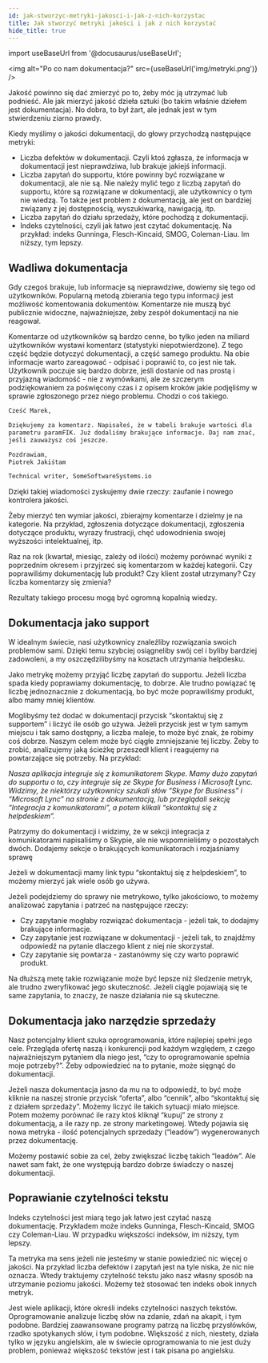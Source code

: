 ```yaml
---
id: jak-stworzyc-metryki-jakosci-i-jak-z-nich-korzystac
title: Jak stworzyć metryki jakości i jak z nich korzystać
hide_title: true
---
```


import useBaseUrl from '@docusaurus/useBaseUrl';

<img alt="Po co nam dokumentacja?" src={useBaseUrl('img/metryki.png')} />

Jakość powinno się dać zmierzyć po to, żeby móc ją utrzymać lub podnieść. Ale jak mierzyć jakość dzieła sztuki (bo takim właśnie dziełem jest dokumentacja). No dobra, to był żart, ale jednak jest w tym stwierdzeniu ziarno prawdy.

Kiedy myślimy o jakości dokumentacji, do głowy przychodzą następujące metryki:

- Liczba defektów w dokumentacji. Czyli ktoś zgłasza, że informacja w dokumentacji jest nieprawdziwa, lub brakuje jakiejś informacji.
- Liczba zapytań do supportu, które powinny być rozwiązane w dokumentacji, ale nie są. Nie należy mylić tego z liczbą zapytań do supportu, które są rozwiązane w dokumentacji, ale użytkownicy o tym nie wiedzą. To także jest problem z dokumentacją, ale jest on bardziej związany z jej dostępnością, wyszukiwarką, nawigacją, itp.
- Liczba zapytań do działu sprzedaży, które pochodzą z dokumentacji.
- Indeks czytelności, czyli jak łatwo jest czytać dokumentację. Na przykład: indeks Gunninga, Flesch-Kincaid, SMOG, Coleman-Liau. Im niższy, tym lepszy.

## Wadliwa dokumentacja

Gdy czegoś brakuje, lub informacje są nieprawdziwe, dowiemy się tego od użytkowników. Popularną metodą zbierania tego typu informacji jest możliwość komentowania dokumentów. Komentarze nie muszą być publicznie widoczne, najważniejsze, żeby zespół dokumentacji na nie reagował.

Komentarze od użytkowników są bardzo cenne, bo tylko jeden na miliard użytkowników wystawi komentarz (statystyki niepotwierdzone). Z tego część będzie dotyczyć dokumentacji, a część samego produktu. Na obie informacje warto zareagować - odpisać i poprawić to, co jest nie tak. Użytkownik poczuje się bardzo dobrze, jeśli dostanie od nas prostą i przyjazną wiadomość - nie z wymówkami, ale ze szczerym podziękowaniem za poświęcony czas i z opisem kroków jakie podjęliśmy w sprawie zgłoszonego przez niego problemu. Chodzi o coś takiego.

```txt
Cześć Marek,

Dziękujemy za komentarz. Napisałeś, że w tabeli brakuje wartości dla 
parametru paramFIK. Już dodaliśmy brakujące informacje. Daj nam znać, 
jeśli zauważysz coś jeszcze.

Pozdrawiam,
Piotrek Jakiśtam

Technical writer, SomeSoftwareSystems.io
```

Dzięki takiej wiadomości zyskujemy dwie rzeczy: zaufanie i nowego kontrolera jakości.

Żeby mierzyć ten wymiar jakości, zbierajmy komentarze i dzielmy je na kategorie. Na przykład, zgłoszenia dotyczące dokumentacji, zgłoszenia dotyczące produktu, wyrazy frustracji, chęć udowodnienia swojej wyższości intelektualnej, itp.

Raz na rok (kwartał, miesiąc, zależy od ilości) możemy porównać wyniki z poprzednim okresem i przyjrzeć się komentarzom w każdej kategorii. Czy poprawiliśmy dokumentację lub produkt? Czy klient został utrzymany? Czy liczba komentarzy się zmienia?

Rezultaty takiego procesu mogą być ogromną kopalnią wiedzy.

## Dokumentacja jako support

W idealnym świecie, nasi użytkownicy znaleźliby rozwiązania swoich problemów sami. Dzięki temu szybciej osiągneliby swój cel i byliby bardziej zadowoleni, a my oszczędzilibyśmy na kosztach utrzymania helpdesku.

Jako metrykę możemy przyjąć liczbę zapytań do supportu. Jeżeli liczba spada kiedy poprawiamy dokumentację, to dobrze. Ale trudno powiązać tę liczbę jednoznacznie z dokumentacją, bo być może poprawiliśmy produkt, albo mamy mniej klientów.

Moglibyśmy też dodać w dokumentacji przycisk “skontaktuj się z supportem” i liczyć ile osób go używa. Jeżeli przycisk jest w tym samym miejscu i tak samo dostępny, a liczba maleje, to może być znak, że robimy coś dobrze. Naszym celem może być ciągłe zmniejszanie tej liczby. Żeby to zrobić, analizujemy jaką ścieżkę przeszedł klient i reagujemy na powtarzające się potrzeby. Na przykład:

_Nasza aplikacja integruje się z komunikatorem Skype. Mamy dużo zapytań do supportu o to, czy integruje się ze Skype for Business i Microsoft Lync. Widzimy, że niektórzy użytkownicy szukali słów “Skype for Business” i “Microsoft Lync” na stronie z dokumentacją, lub przeglądali sekcję “Integracja z komunikatorami”, a potem klikali “skontaktuj się z helpdeskiem”._

Patrzymy do dokumentacji i widzimy, że w sekcji integracja z komunikatorami napisaliśmy o Skypie, ale nie wspomnieliśmy o pozostałych dwóch. Dodajemy sekcje o brakujących komunikatorach i rozjaśniamy sprawę

Jeżeli w dokumentacji mamy link typu “skontaktuj się z helpdeskiem”, to możemy mierzyć jak wiele osób go używa.

Jeżeli podejdziemy do sprawy nie metrykowo, tylko jakościowo, to możemy analizować zapytania i patrzeć na następujące rzeczy:

- Czy zapytanie mogłaby rozwiązać dokumentacja - jeżeli tak, to dodajmy brakujące informacje.
- Czy zapytanie jest rozwiązane w dokumentacji - jeżeli tak, to znajdźmy odpowiedź na pytanie dlaczego klient z niej nie skorzystał.
- Czy zapytanie się powtarza - zastanówmy się czy warto poprawić produkt.

Na dłuższą metę takie rozwiązanie może być lepsze niż śledzenie metryk, ale trudno zweryfikować jego skuteczność. Jeżeli ciągle pojawiają się te same zapytania, to znaczy, że nasze działania nie są skuteczne.

## Dokumentacja jako narzędzie sprzedaży

Nasz potencjalny klient szuka oprogramowania, które najlepiej spełni jego cele. Przegląda ofertę naszą i konkurencji pod każdym względem, z czego najważniejszym pytaniem dla niego jest, “czy to oprogramowanie spełnia moje potrzeby?”. Żeby odpowiedzieć na to pytanie, może sięgnąć do dokumentacji.

Jeżeli nasza dokumentacja jasno da mu na to odpowiedź, to być może kliknie na naszej stronie przycisk “oferta”, albo “cennik”, albo “skontaktuj się z działem sprzedaży”. Możemy liczyć ile takich sytuacji miało miejsce. Potem możemy porównać ile razy ktoś kliknął “kupuj” ze strony z dokumentacją, a ile razy np. ze strony marketingowej. Wtedy pojawia się nowa metryka - ilość potencjalnych sprzedaży (“leadów”) wygenerowanych przez dokumentację.

Możemy postawić sobie za cel, żeby zwiększać liczbę takich “leadów”. Ale nawet sam fakt, że one występują bardzo dobrze świadczy o naszej dokumentacji.

## Poprawianie czytelności tekstu

Indeks czytelności jest miarą tego jak łatwo jest czytać naszą dokumentację. Przykładem może indeks Gunninga, Flesch-Kincaid, SMOG czy Coleman-Liau. W przypadku większości indeksów, im niższy, tym lepszy.

Ta metryka ma sens jeżeli nie jesteśmy w stanie powiedzieć nic więcej o jakości. Na przykład liczba defektów i zapytań jest na tyle niska, że nic nie oznacza. Wtedy traktujemy czytelność tekstu jako nasz własny sposób na utrzymanie poziomu jakości. Możemy też stosować ten indeks obok innych metryk.

Jest wiele aplikacji, które określi indeks czytelności naszych tekstów. Oprogramowanie analizuje liczbę słów na zdanie, zdań na akapit, i tym podobne. Bardziej zaawansowane programy patrzą na liczbę przysłówków, rzadko spotykanych słów, i tym podobne. Większość z nich, niestety, działa tylko w języku angielskim, ale w świecie oprogramowania to nie jest duży problem, ponieważ większość tekstów jest i tak pisana po angielsku.

